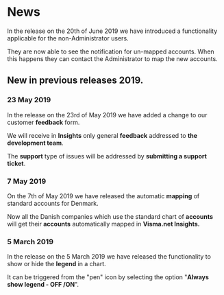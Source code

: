 # News

In the release on the 20th of June 2019 we have introduced a functionality applicable for the non-Administrator users.

They are now able to see the notification for un-mapped accounts. When this happens they can contact the Administrator to map the new accounts.

## New in previous releases 2019.

### 23 May 2019

In the release on the 23rd of May 2019 we have added a change to our customer **feedback** form.

We will receive in **Insights** only general **feedback** addressed to **the development team**.

The **support** type of issues will be addressed by **submitting a support ticket**.

### 7 May 2019

On the 7th of May 2019 we have released the automatic **mapping** of standard accounts for Denmark.

Now all the Danish companies which use the standard chart of **accounts** will get their **accounts** automatically mapped in **Visma.net Insights.**

### 5 March 2019

In the release on the 5 March 2019 we have released the functionality to show or hide the **legend** in a chart.

It can be triggered from the "pen" icon by selecting the option "**Always show legend - OFF /ON**".
